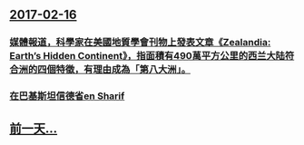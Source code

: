 ## [2017-02-16](/zh/news/2017/02/16/index.md)

### [媒體報道，科學家在美國地質學會刊物上發表文章《Zealandia: Earth’s Hidden Continent》，指面積有490萬平方公里的西兰大陆符合洲的四個特徵，有理由成為「第八大洲」。 ](/zh/news/2017/02/16/媒體報道-科學家在美國地質學會刊物上發表文章-Zealandia-Earth-s-Hidden-Continent.md)
### [在巴基斯坦信德省en Sharif ](/zh/news/2017/02/16/在巴基斯坦信德省en-Sharif.md)
## [前一天...](/zh/news/2017/02/15/index.md)

